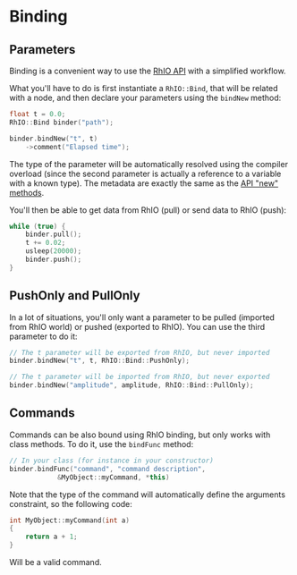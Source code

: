 # Binding

## Parameters

Binding is a convenient way to use the [RhIO API](api.md) with a
simplified workflow.

What you'll have to do is first instantiate a ``RhIO::Bind``,
that will be related with a node, and then declare your parameters
using the ``bindNew`` method:

```c++
float t = 0.0;
RhIO::Bind binder("path");

binder.bindNew("t", t)
    ->comment("Elapsed time");
```

The type of the parameter will be automatically resolved using the
compiler overload (since the second parameter is actually a reference
to a variable with a known type).
The metadata are exactly the same as the [API "new" methods](api.md).

You'll then be able to get data from RhIO (pull) or send data to RhIO (push):

```c++
while (true) {
    binder.pull();
    t += 0.02;
    usleep(20000);
    binder.push();
}
```

## PushOnly and PullOnly

In a lot of situations, you'll only want a parameter to be pulled (imported from
RhIO world) or pushed (exported to RhIO). You can use the third parameter to do it:

```c++
// The t parameter will be exported from RhIO, but never imported
binder.bindNew("t", t, RhIO::Bind::PushOnly);

// The t parameter will be imported from RhIO, but never exported
binder.bindNew("amplitude", amplitude, RhIO::Bind::PullOnly);
```

## Commands

Commands can be also bound using RhIO binding, but only works with class methods.
To do it, use the ``bindFunc`` method:

```c++
// In your class (for instance in your constructor)
binder.bindFunc("command", "command description", 
            &MyObject::myCommand, *this)
```

Note that the type of the command will automatically define the arguments constraint,
so the following code:

```c++
int MyObject::myCommand(int a)
{
    return a + 1;
}
```

Will be a valid command.
